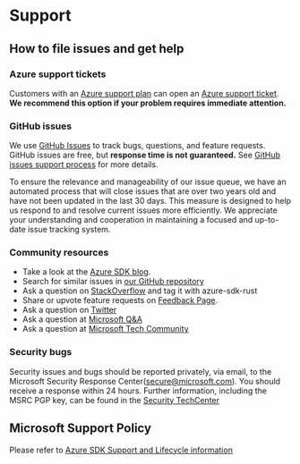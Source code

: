 # Support

## How to file issues and get help

### Azure support tickets

Customers with an [Azure support plan](https://azure.microsoft.com/support/options/) can open an [Azure support ticket](https://azure.microsoft.com/support/create-ticket/).
**We recommend this option if your problem requires immediate attention.**

### GitHub issues

We use [GitHub Issues](https://github.com/Azure/azure-sdk-for-net/issues/new/choose) to track bugs, questions, and feature requests.
GitHub issues are free, but **response time is not guaranteed.** See [GitHub issues support process](https://devblogs.microsoft.com/azure-sdk/github-issue-support-process/) for more details.

To ensure the relevance and manageability of our issue queue, we have an automated process that will close issues that are over two years old and have not been updated in the last 30 days. This measure is designed to help us respond to and resolve current issues more efficiently. We appreciate your understanding and cooperation in maintaining a focused and up-to-date issue tracking system.

### Community resources

- Take a look at the [Azure SDK blog](https://devblogs.microsoft.com/azure-sdk/).
- Search for similar issues in [our GitHub repository](https://github.com/Azure/azure-sdk-for-rust/issues)
- Ask a question on [StackOverflow](https://stackoverflow.com/questions/tagged/azure-sdk-rust) and tag it with azure-sdk-rust
- Share or upvote feature requests on [Feedback Page](https://feedback.azure.com/forums/34192--general-feedback).
- Ask a question on [Twitter](https://twitter.com/AzureSDK)
- Ask a question at [Microsoft Q&A](https://learn.microsoft.com/answers/products/azure?WT.mc_id=Portal-Microsoft_Azure_Support&product=all)
- Ask a question at [Microsoft Tech Community](https://techcommunity.microsoft.com/t5/azure/ct-p/Azure)

### Security bugs

Security issues and bugs should be reported privately, via email, to the Microsoft Security Response Center(<secure@microsoft.com>).
You should receive a response within 24 hours.
Further information, including the MSRC PGP key, can be found in the [Security TechCenter](https://www.microsoft.com/msrc/faqs-report-an-issue?rtc=1)

## Microsoft Support Policy

Please refer to [Azure SDK Support and Lifecycle information](https://azure.github.io/azure-sdk/policies_support.html)
